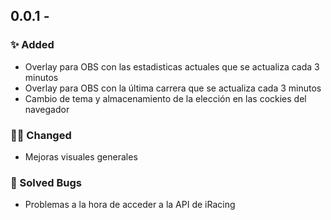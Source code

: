 ## 0.0.1 - 
### ✨ Added
- Overlay para OBS con las estadisticas actuales que se actualiza cada 3 minutos
- Overlay para OBS con la última carrera que se actualiza cada 3 minutos
- Cambio de tema y almacenamiento de la elección en las cockies del navegador

### 👷🏻 Changed
- Mejoras visuales generales

### 🐞 Solved Bugs
- Problemas a la hora de acceder a la API de iRacing
